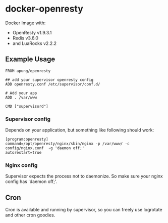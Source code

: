 docker-openresty
================

Docker Image with:
* OpenResty v1.9.3.1
* Redis v3.6.0
* and LuaRocks v2.2.2


## Example Usage

    FROM apung/openresty
    
    ## add your supervisor openresty config
    ADD openresty.conf /etc/supervisor/conf.d/
    
    # Add your app
    ADD . /var/www
    
    CMD ["supervisord"]

### Supervisor config
Depends on your application, but something like following should work:

    [program:openresty]
    command=/opt/openresty/nginx/sbin/nginx -p /var/www/ -c config/nginx.conf  -g 'daemon off;'
    autorestart=true


### Nginx config
Supervisor expects the process not to daemonize. So make sure your nginx config has 'daemon off;'.

## Cron
Cron is available and running by supervisor, so you can freely use logrotate and other cron goodies.
